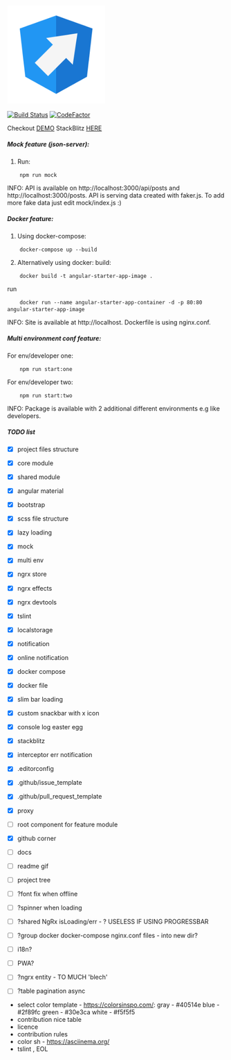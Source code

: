 <img src="https://raw.githubusercontent.com/matsta25/angular-starter-app/master/src/assets/logo.svg" alt="Compodoc: The missing documentation tool for your Angular application" width="226" style="max-width: 100%;" title="">

[![Build Status](https://travis-ci.org/matsta25/angular-starter-app.svg?branch=master)](https://travis-ci.org/matsta25/angular-starter-app)
[![CodeFactor](https://www.codefactor.io/repository/github/matsta25/angular-starter-app/badge)](https://www.codefactor.io/repository/github/matsta25/angular-starter-app)

<!--- TODO: logo ---> 

Checkout [DEMO](https://matsta25.github.io/angular-starter-app)
StackBlitz [HERE](https://stackblitz.com/github/matsta25/angular-starter-app)

##### Mock feature (json-server):
1. Run:
```
    npm run mock
```

INFO:
API is available on http://localhost:3000/api/posts and http://localhost:3000/posts.
API is serving data created with faker.js.
To add more fake data just edit mock/index.js :)

##### Docker feature:

1. Using docker-compose:
```
    docker-compose up --build
```

2. Alternatively using docker:
build: 
```
    docker build -t angular-starter-app-image .
```

run
```
    docker run --name angular-starter-app-container -d -p 80:80 angular-starter-app-image
```

INFO:
Site is available at http://localhost.
Dockerfile is using nginx.conf.

##### Multi environment conf feature:

For env/developer one:
```
    npm run start:one
```

For env/developer two:
```
    npm run start:two
```

INFO:
Package is available with 2 additional different environments e.g like developers. 

#####  TODO list

 *  [x] project files structure
 *  [x] core module
 *  [x] shared module
 *  [x] angular material
 *  [x] bootstrap
 *  [x] scss file structure
 *  [x] lazy loading
 *  [x] mock
 *  [x] multi env
 *  [x] ngrx store
 *  [x] ngrx effects
 *  [x] ngrx devtools
 *  [x] tslint
 *  [x] localstorage
 *  [x] notification
 *  [x] online notification
 *  [x] docker compose
 *  [x] docker file
 *  [x] slim bar loading
 *  [x] custom snackbar with x icon
 *  [x] console log easter egg
 *  [x] stackblitz 
 *  [x] interceptor err notification 
 *  [x] .editorconfig
 *  [x] .github/issue_template
 *  [x] .github/pull_request_template
 *  [x] proxy
 *  [ ] root component for feature module
 
 *  [x] github corner
 *  [ ] docs
 *  [ ] readme gif
 *  [ ] project tree

 
 *  [ ] ?font fix when offline
 *  [ ] ?spinner when loading
 *  [ ] ?shared NgRx isLoading/err - ? USELESS IF USING PROGRESSBAR
 *  [ ] ?group docker docker-compose nginx.conf files - into new dir?
 *  [ ] i18n?
 *  [ ] PWA?
 *  [ ] ?ngrx entity - TO MUCH 'blech'
 *  [ ] ?table pagination async
 
 - select color template - https://colorsinspo.com/:
 gray - #40514e
 blue - #2f89fc
 green - #30e3ca
 white - #f5f5f5
 - contribution nice table
 - licence
 - contribution rules
 - color sh - https://asciinema.org/
 - tslint , EOL

